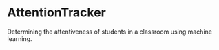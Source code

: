 # AttentionTracker
Determining the attentiveness of students in a classroom using machine learning.
